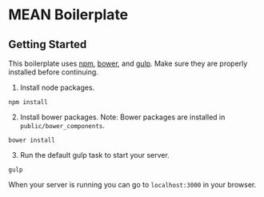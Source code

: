# MEAN Boilerplate

## Getting Started

This boilerplate uses [npm](https://www.npmjs.com/), [bower](http://bower.io/), and [gulp](http://gulpjs.com/). Make sure they are properly installed before continuing.

1. Install node packages.

```
npm install
```

2. Install bower packages. Note: Bower packages are installed in `public/bower_components`.

```
bower install
```

3. Run the default gulp task to start your server.

```
gulp
```

When your server is running you can go to `localhost:3000` in your browser.

